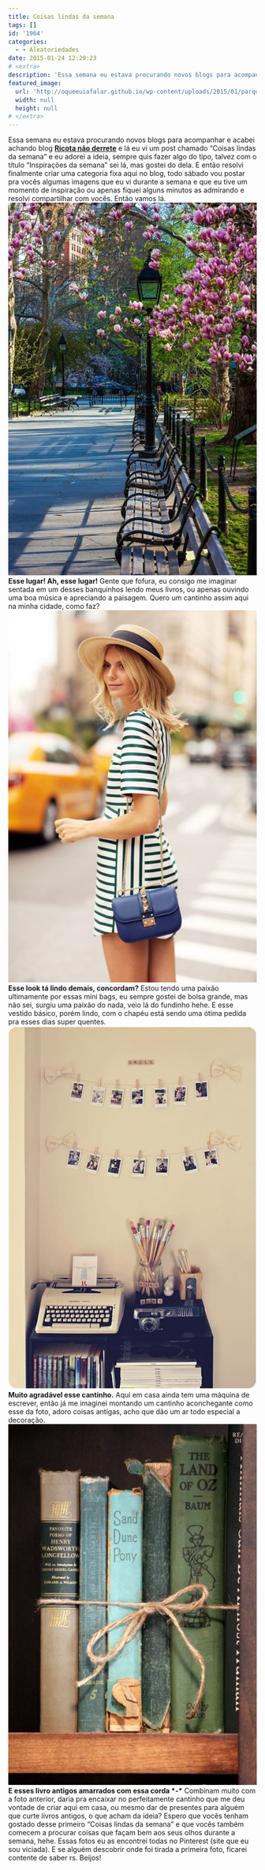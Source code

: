 ```yaml
---
title: Coisas lindas da semana
tags: []
id: '1964'
categories:
  - - Aleatoriedades
date: 2015-01-24 12:29:23
# <extra>
description: 'Essa semana eu estava procurando novos blogs para acompanhar e acabei achando blog Ricota não derrete e lá eu vi um post chamado “Coisas lindas da semana” e eu adorei a ideia, sempre quis fazer algo do tipo, talvez com o título “Inspirações da semana” sei lá, mas gostei do dela. E então resolvi finalmente criar uma categoria fixa aqui no blog, todo sábado vou postar pra vocês algumas imagens que eu vi durante a semana e que eu tive um momento de inspiração ou apenas fiquei alguns minutos as admirando e resolvi compartilhar com vocês. Então vamos lá. Esse lugar! Ah, esse lugar! Gente que fofura, eu consigo me imaginar sentada em um desses banquinhos lendo meus livros, ou apenas ouvindo uma boa música e apreciando a paisagem. Quero um cantinho assim aqui na minha cidade, como faz? Esse look &hellip;'
featured_image: 
  url: 'http://oqueeuiafalar.github.io/wp-content/uploads/2015/01/parque-com-bancos-683x1024.jpg'
  width: null
  height: null
# </extra>
---
```


Essa semana eu estava procurando novos blogs para acompanhar e acabei achando blog **[Ricota não derrete](http://www.ricotanaoderrete.com/ "Ricota não derrete")** e lá eu vi um post chamado “Coisas lindas da semana” e eu adorei a ideia, sempre quis fazer algo do tipo, talvez com o título “Inspirações da semana” sei lá, mas gostei do dela. E então resolvi finalmente criar uma categoria fixa aqui no blog, todo sábado vou postar pra vocês algumas imagens que eu vi durante a semana e que eu tive um momento de inspiração ou apenas fiquei alguns minutos as admirando e resolvi compartilhar com vocês. Então vamos lá. [![parque com bancos](/wp-content/uploads/2015/01/parque-com-bancos-683x1024.jpg)](/wp-content/uploads/2015/01/parque-com-bancos.jpg) **Esse lugar! Ah, esse lugar!** Gente que fofura, eu consigo me imaginar sentada em um desses banquinhos lendo meus livros, ou apenas ouvindo uma boa música e apreciando a paisagem. Quero um cantinho assim aqui na minha cidade, como faz? [![vestido listrado, mini bag e chapeu](/wp-content/uploads/2015/01/vestido-listrado-mini-bag-e-chapeu-683x1024.jpg)](/wp-content/uploads/2015/01/vestido-listrado-mini-bag-e-chapeu.jpg) **Esse look tá lindo demais, concordam?** Estou tendo uma paixão ultimamente por essas mini bags, eu sempre gostei de bolsa grande, mas não sei, surgiu uma paixão do nada, veio lá do fundinho hehe. E esse vestido básico, porém lindo, com o chapéu está sendo uma ótima pedida pra esses dias super quentes. [![decoração vintage](/wp-content/uploads/2015/01/decoração-vintage-701x1024.jpg)](/wp-content/uploads/2015/01/decoração-vintage.jpg) **Muito agradável esse cantinho.** Aqui em casa ainda tem uma máquina de escrever, então já me imaginei montando um cantinho aconchegante como esse da foto, adoro coisas antigas, acho que dão um ar todo especial a decoração. [![livros amarrados com corda](/wp-content/uploads/2015/01/livros-amarrados-com-corda-705x1024.jpg)](/wp-content/uploads/2015/01/livros-amarrados-com-corda.jpg) **E esses livro antigos amarrados com essa corda \*-\*** Combinam muito com a foto anterior, daria pra encaixar no perfeitamente cantinho que me deu vontade de criar aqui em casa, ou mesmo dar de presentes para alguém que curte livros antigos, o que acham da ideia? Espero que vocês tenham gostado desse primeiro “Coisas lindas da semana” e que vocês também comecem a procurar coisas que façam bem aos seus olhos durante a semana, hehe. Essas fotos eu as encontrei todas no Pinterest (site que eu sou viciada). E se alguém descobrir onde foi tirada a primeira foto, ficarei contente de saber rs. Beijos!

